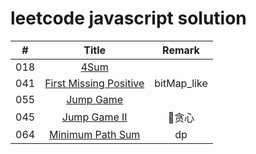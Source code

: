 # leetcode javascript solution

| # | Title | Remark |
|:--:|:--:|:--:|
|018|[4Sum](https://github.com/MoruoFrog/leetcode/blob/master/18__4Sum.js)|  |
|041|[First Missing Positive](https://github.com/MoruoFrog/leetcode/blob/master/41__FirstMissingPositive.js)| bitMap_like |
|055|[Jump Game](https://github.com/MoruoFrog/leetcode/blob/master/55__JumpGame.js)|
|045|[Jump Game II](https://github.com/MoruoFrog/leetcode/blob/master/45__JumpGame2.js)|贪心|
|064|[Minimum Path Sum](https://github.com/MoruoFrog/leetcode/blob/master/64__MinimumPathSum.js)|dp|